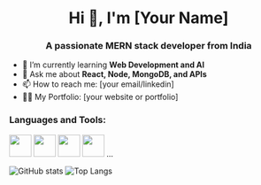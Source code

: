 <h1 align="center">Hi 👋, I'm [Your Name]</h1>
<h3 align="center">A passionate MERN stack developer from India</h3>

- 🌱 I’m currently learning **Web Development and AI**
- 💬 Ask me about **React, Node, MongoDB, and APIs**
- 📫 How to reach me: [your email/linkedin]
- 👨‍💻 My Portfolio: [your website or portfolio]

<h3 align="left">Languages and Tools:</h3>
<p align="left">
  <img src="https://cdn.jsdelivr.net/gh/devicons/devicon/icons/javascript/javascript-original.svg" width="40"/>
  <img src="https://cdn.jsdelivr.net/gh/devicons/devicon/icons/react/react-original.svg" width="40"/>
  <img src="https://cdn.jsdelivr.net/gh/devicons/devicon/icons/nodejs/nodejs-original.svg" width="40"/>
  <img src="https://cdn.jsdelivr.net/gh/devicons/devicon/icons/mongodb/mongodb-original.svg" width="40"/>
  ...
</p>

![GitHub stats](https://github-readme-stats.vercel.app/api?username=your-username&show_icons=true&theme=tokyonight)
![Top Langs](https://github-readme-stats.vercel.app/api/top-langs/?username=your-username&layout=compact&theme=tokyonight)

<!-- You can add custom GIFs or quotes too -->
